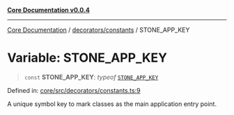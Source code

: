 [**Core Documentation v0.0.4**](../../../README.md)

***

[Core Documentation](../../../modules.md) / [decorators/constants](../README.md) / STONE\_APP\_KEY

# Variable: STONE\_APP\_KEY

> `const` **STONE\_APP\_KEY**: *typeof* [`STONE_APP_KEY`](STONE_APP_KEY.md)

Defined in: [core/src/decorators/constants.ts:9](https://github.com/stonemjs/core/blob/4b1b931e44a5db2600109fa7ae2a8b532ed77730/src/decorators/constants.ts#L9)

A unique symbol key to mark classes as the main application entry point.

